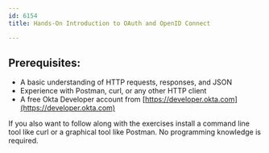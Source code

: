 ```yaml
---
id: 6154
title: Hands-On Introduction to OAuth and OpenID Connect

---
```


## Prerequisites:
* A basic understanding of HTTP requests, responses, and JSON
* Experience with Postman, curl, or any other HTTP client
* A free Okta Developer account from [https://developer.okta.com](https://developer.okta.com)

If you also want to follow along with the exercises  install a command line tool like curl or a graphical tool like Postman. No programming knowledge is required.